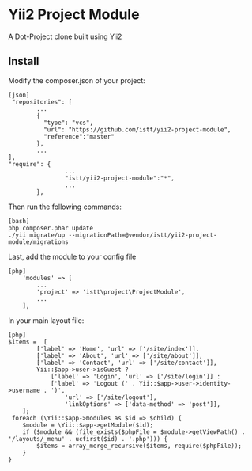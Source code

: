 Yii2 Project Module
==============

A Dot-Project clone built using Yii2

## Install

Modify the composer.json of your project:

~~~
[json]
 "repositories": [
        ...
        {
          "type": "vcs",
          "url": "https://github.com/istt/yii2-project-module",
          "reference":"master"
        },
        ...
],
"require": {
                ...
                "istt/yii2-project-module":"*",
                ...
        },
~~~

Then run the following commands:

~~~
[bash]
php composer.phar update
./yii migrate/up --migrationPath=@vendor/istt/yii2-project-module/migrations
~~~

Last, add the module to your config file

~~~
[php]
	'modules' => [
		...
		'project' => 'istt\project\ProjectModule',
		...
	],
~~~

In your main layout file:

~~~
[php]
$items =  [
        ['label' => 'Home', 'url' => ['/site/index']],
        ['label' => 'About', 'url' => ['/site/about']],
        ['label' => 'Contact', 'url' => ['/site/contact']],
        Yii::$app->user->isGuest ?
            ['label' => 'Login', 'url' => ['/site/login']] :
            ['label' => 'Logout (' . Yii::$app->user->identity->username . ')',
                'url' => ['/site/logout'],
                'linkOptions' => ['data-method' => 'post']],
    ];
 foreach (\Yii::$app->modules as $id => $child) {
	$module = \Yii::$app->getModule($id);
	if ($module && (file_exists($phpFile = $module->getViewPath() . '/layouts/_menu' . ucfirst($id) . '.php'))) {
		$items = array_merge_recursive($items, require($phpFile));
	}
}
~~~